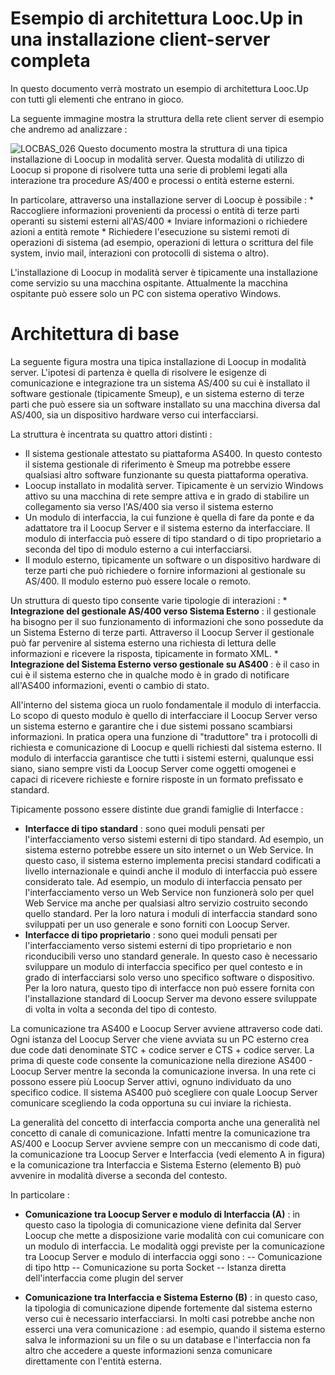 # Esempio di architettura Looc.Up in una installazione client-server completa

In questo documento verrà mostrato un esempio di architettura Looc.Up con tutti gli elementi che entrano in gioco.

La seguente immagine mostra la struttura della rete client server di esempio che andremo ad analizzare : 

![LOCBAS_026](https://doc.smeup.com/immagini/LOCBAS_001/LOCBAS_026.png)
Questo documento mostra la struttura di una tipica installazione di Loocup in modalità server. Questa modalità di utilizzo di Loocup si propone di risolvere tutta una serie di problemi legati alla interazione tra procedure AS/400 e processi o entità esterne esterni.

In particolare, attraverso una installazione server di Loocup è possibile : 
 \* Raccogliere informazioni provenienti da processi o entità di terze parti operanti su sistemi esterni all'AS/400
 \* Inviare informazioni o richiedere azioni a entità remote
 \* Richiedere l'esecuzione su sistemi remoti di operazioni di sistema (ad esempio, operazioni di lettura o scrittura del file system, invio mail, interazioni con protocolli di sistema o altro).

L'installazione di Loocup in modalità server è tipicamente una installazione come servizio su una macchina ospitante. Attualmente la macchina ospitante può essere solo un PC con sistema operativo Windows.

# Architettura di base
La seguente figura mostra una tipica installazione di Loocup in modalità server. L'ipotesi di partenza è quella di risolvere le esigenze di comunicazione e integrazione tra un sistema AS/400 su cui è installato il software gestionale (tipicamente Smeup), e un sistema esterno di terze parti che può essere sia un software installato su una macchina diversa dal AS/400, sia un dispositivo hardware verso cui interfacciarsi.

La struttura è incentrata su quattro attori distinti : 
 - Il sistema gestionale attestato su piattaforma AS400. In questo contesto il sistema gestionale di riferimento è Smeup ma potrebbe essere qualsiasi altro software funzionante su questa piattaforma operativa.
 - Loocup installato in modalità server. Tipicamente è un servizio Windows attivo su una macchina di rete sempre attiva e in grado di stabilire un collegamento sia verso l'AS/400 sia verso il sistema esterno
 - Un modulo di interfaccia, la cui funzione è quella di fare da ponte e da adattatore tra il Loocup Server e il sistema esterno da interfacciare. Il modulo di interfaccia può essere di tipo standard o di tipo proprietario a seconda del tipo di modulo esterno a cui interfacciarsi.
 - Il modulo esterno, tipicamente un software o un dispositivo hardware di terze parti che può richiedere o fornire informazioni al gestionale su AS/400. Il modulo esterno può essere locale o remoto.


Un struttura di questo tipo consente varie tipologie di interazioni : 
 \* **Integrazione del gestionale AS/400 verso Sistema Esterno** :  il gestionale ha bisogno per il suo funzionamento di informazioni che sono possedute da un Sistema Esterno di terze parti. Attraverso il Loocup Server il gestionale può far pervenire al sistema esterno una richiesta di lettura delle informazioni e ricevere la risposta, tipicamente in formato XML.
 \* **Integrazione del Sistema Esterno verso gestionale su AS400** :  è il caso in cui è il sistema esterno che in qualche modo è in grado di notificare all'AS400 informazioni, eventi o cambio di stato.

All'interno del sistema gioca un ruolo fondamentale il  modulo di interfaccia. Lo scopo di questo modulo è quello di interfacciare il Loocup Server verso un sistema esterno e garantire che i due sistemi possano scambiarsi informazioni. In pratica opera una funzione di "traduttore" tra i protocolli di richiesta e comunicazione di Loocup e quelli richiesti dal sistema esterno. Il modulo di interfaccia garantisce che tutti i sistemi esterni, qualunque essi siano, siano sempre visti da Loocup Server come oggetti omogenei e capaci di ricevere richieste e fornire risposte in un formato prefissato e standard.

Tipicamente possono essere distinte due grandi famiglie di Interfacce : 
 - **Interfacce di tipo standard** :  sono quei moduli pensati per l'interfacciamento verso sistemi esterni di tipo standard. Ad esempio, un sistema esterno potrebbe essere un sito internet o un Web Service. In questo caso, il sistema esterno implementa precisi standard codificati a livello internazionale e quindi anche il modulo di interfaccia può essere considerato tale. Ad esempio, un modulo di interfaccia pensato per l'interfacciamento verso un Web Service non funzionerà solo per quel Web Service ma anche per qualsiasi altro servizio costruito secondo quello standard. Per la loro natura i moduli di interfaccia standard sono sviluppati per un uso generale e sono forniti con Loocup Server.
 - **Interfacce di tipo proprietario** :  sono quei moduli pensati per l'interfacciamento verso sistemi esterni di tipo proprietario e non riconducibili verso uno standard generale. In questo caso è necessario sviluppare un modulo di interfaccia specifico per quel contesto e in grado di interfacciarsi solo verso uno specifico software o dispositivo. Per la loro natura, questo tipo di interfacce non può essere fornita con l'installazione standard di Loocup Server ma devono essere sviluppate di volta in volta a seconda del tipo di contesto.

La comunicazione tra AS400 e Loocup Server avviene attraverso code dati. Ogni istanza del Loocup Server che viene avviata su un PC esterno crea due code dati denominate STC + codice server e CTS + codice server. La prima di queste code consente la comunicazione nella direzione AS400 - Loocup Server mentre la seconda la comunicazione inversa. In una rete ci possono essere più Loocup Server attivi, ognuno individuato da uno specifico codice. Il sistema AS400 può scegliere con quale Loocup Server comunicare scegliendo la coda opportuna su cui inviare la richiesta.

La generalità del concetto di interfaccia comporta anche una generalità nel concetto di canale di comunicazione. Infatti mentre la comunicazione tra AS/400 e Loocup Server avviene sempre con un meccanismo di code dati, la comunicazione tra Loocup Server e Interfaccia (vedi elemento A in figura) e la comunicazione tra Interfaccia e Sistema Esterno (elemento B) può avvenire in modalità diverse a seconda del contesto.

In particolare : 

- **Comunicazione tra Loocup Server e modulo di Interfaccia (A)** :  in questo caso la tipologia di comunicazione viene definita dal Server Loocup che mette a disposizione varie modalità con cui comunicare con un modulo di interfaccia. Le modalità oggi previste per la comunicazione tra Loocup Server e modulo di interfaccia oggi sono : 
-- Comunicazione di tipo http
-- Comunicazione su porta Socket
-- Istanza diretta dell'interfaccia come plugin del server

- **Comunicazione tra Interfaccia e Sistema Esterno (B)** :  in questo caso, la tipologia di comunicazione dipende fortemente dal sistema esterno verso cui è necessario interfacciarsi. In molti casi potrebbe anche non esserci una vera comunicazione :  ad esempio, quando il sistema esterno salva le informazioni su un file o su un database e l'interfaccia non fa altro che accedere a queste informazioni senza comunicare direttamente con l'entità esterna.

